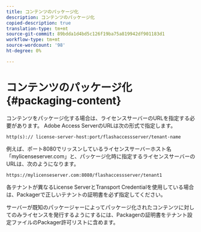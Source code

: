 ```yaml
---
title: コンテンツのパッケージ化
description: コンテンツのパッケージ化
copied-description: true
translation-type: tm+mt
source-git-commit: 89bdda1d4bd5c126f19ba75a819942df901183d1
workflow-type: tm+mt
source-wordcount: '98'
ht-degree: 0%

---
```



# コンテンツのパッケージ化{#packaging-content}

コンテンツをパッケージ化する場合は、ライセンスサーバーのURLを指定する必要があります。 Adobe Access ServerのURLは次の形式で指定します。

```
http(s):// license-server-host:port/flashaccessserver/tenant-name
```

例えば、ポート8080でリッスンしているライセンスサーバーホスト名「mylicenseserver.com」と、パッケージ化時に指定するライセンスサーバーのURLは、次のようになります。

```
https://mylicenseserver.com:8080/flashaccessserver/tenant1
```

各テナントが異なるLicense ServerとTransport Credentialを使用している場合は、Packagerで正しいテナントの証明書を必ず指定してください。

サーバーが既知のパッケージャーによってパッケージ化されたコンテンツに対してのみライセンスを発行するようにするには、Packagerの証明書をテナント設定ファイルのPackager許可リストに含めます。
